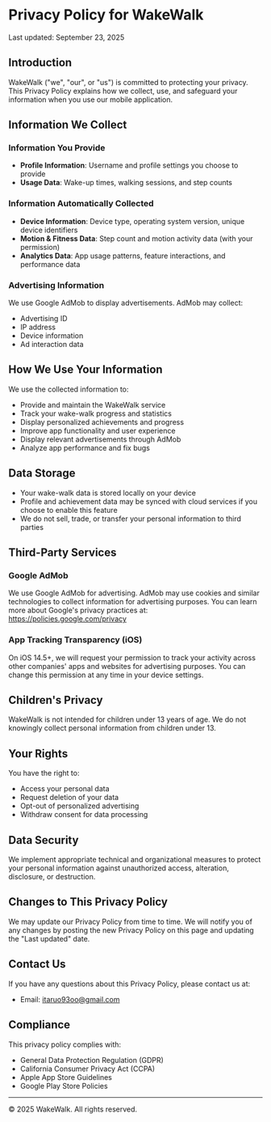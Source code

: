 # Privacy Policy for WakeWalk

Last updated: September 23, 2025

## Introduction

WakeWalk ("we", "our", or "us") is committed to protecting your privacy. This Privacy Policy explains how we collect, use, and safeguard your information when you use our mobile application.

## Information We Collect

### Information You Provide
- **Profile Information**: Username and profile settings you choose to provide
- **Usage Data**: Wake-up times, walking sessions, and step counts

### Information Automatically Collected
- **Device Information**: Device type, operating system version, unique device identifiers
- **Motion & Fitness Data**: Step count and motion activity data (with your permission)
- **Analytics Data**: App usage patterns, feature interactions, and performance data

### Advertising Information
We use Google AdMob to display advertisements. AdMob may collect:
- Advertising ID
- IP address
- Device information
- Ad interaction data

## How We Use Your Information

We use the collected information to:
- Provide and maintain the WakeWalk service
- Track your wake-walk progress and statistics
- Display personalized achievements and progress
- Improve app functionality and user experience
- Display relevant advertisements through AdMob
- Analyze app performance and fix bugs

## Data Storage

- Your wake-walk data is stored locally on your device
- Profile and achievement data may be synced with cloud services if you choose to enable this feature
- We do not sell, trade, or transfer your personal information to third parties

## Third-Party Services

### Google AdMob
We use Google AdMob for advertising. AdMob may use cookies and similar technologies to collect information for advertising purposes. You can learn more about Google's privacy practices at: https://policies.google.com/privacy

### App Tracking Transparency (iOS)
On iOS 14.5+, we will request your permission to track your activity across other companies' apps and websites for advertising purposes. You can change this permission at any time in your device settings.

## Children's Privacy

WakeWalk is not intended for children under 13 years of age. We do not knowingly collect personal information from children under 13.

## Your Rights

You have the right to:
- Access your personal data
- Request deletion of your data
- Opt-out of personalized advertising
- Withdraw consent for data processing

## Data Security

We implement appropriate technical and organizational measures to protect your personal information against unauthorized access, alteration, disclosure, or destruction.

## Changes to This Privacy Policy

We may update our Privacy Policy from time to time. We will notify you of any changes by posting the new Privacy Policy on this page and updating the "Last updated" date.

## Contact Us

If you have any questions about this Privacy Policy, please contact us at:
- Email: itaruo93oo@gmail.com

## Compliance

This privacy policy complies with:
- General Data Protection Regulation (GDPR)
- California Consumer Privacy Act (CCPA)
- Apple App Store Guidelines
- Google Play Store Policies

---

© 2025 WakeWalk. All rights reserved.